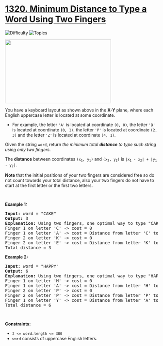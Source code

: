 # [1320. Minimum Distance to Type a Word Using Two Fingers](https://leetcode.com/problems/minimum-distance-to-type-a-word-using-two-fingers)

![Difficulty](https://img.shields.io/badge/Difficulty-Hard-blue.svg) ![Topics](https://img.shields.io/badge/Topics-String,%20Dynamic%20Programming-orange.svg)
<br/>

<img alt="" src="https://assets.leetcode.com/uploads/2020/01/02/leetcode_keyboard.png" style="width: 349px; height: 209px;" />
<p>You have a keyboard layout as shown above in the <strong>X-Y</strong> plane, where each English uppercase letter is located at some coordinate.</p>

<ul>
	<li>For example, the letter <code>&#39;A&#39;</code> is located at coordinate <code>(0, 0)</code>, the letter <code>&#39;B&#39;</code> is located at coordinate <code>(0, 1)</code>, the letter <code>&#39;P&#39;</code> is located at coordinate <code>(2, 3)</code> and the letter <code>&#39;Z&#39;</code> is located at coordinate <code>(4, 1)</code>.</li>
</ul>

<p>Given the string <code>word</code>, return <em>the minimum total <strong>distance</strong> to type such string using only two fingers</em>.</p>

<p>The <strong>distance</strong> between coordinates <code>(x<sub>1</sub>, y<sub>1</sub>)</code> and <code>(x<sub>2</sub>, y<sub>2</sub>)</code> is <code>|x<sub>1</sub> - x<sub>2</sub>| + |y<sub>1</sub> - y<sub>2</sub>|</code>.</p>

<p><strong>Note</strong> that the initial positions of your two fingers are considered free so do not count towards your total distance, also your two fingers do not have to start at the first letter or the first two letters.</p>

<p>&nbsp;</p>
<p><strong class="example">Example 1:</strong></p>

<pre>
<strong>Input:</strong> word = &quot;CAKE&quot;
<strong>Output:</strong> 3
<strong>Explanation:</strong> Using two fingers, one optimal way to type &quot;CAKE&quot; is: 
Finger 1 on letter &#39;C&#39; -&gt; cost = 0 
Finger 1 on letter &#39;A&#39; -&gt; cost = Distance from letter &#39;C&#39; to letter &#39;A&#39; = 2 
Finger 2 on letter &#39;K&#39; -&gt; cost = 0 
Finger 2 on letter &#39;E&#39; -&gt; cost = Distance from letter &#39;K&#39; to letter &#39;E&#39; = 1 
Total distance = 3
</pre>

<p><strong class="example">Example 2:</strong></p>

<pre>
<strong>Input:</strong> word = &quot;HAPPY&quot;
<strong>Output:</strong> 6
<strong>Explanation:</strong> Using two fingers, one optimal way to type &quot;HAPPY&quot; is:
Finger 1 on letter &#39;H&#39; -&gt; cost = 0
Finger 1 on letter &#39;A&#39; -&gt; cost = Distance from letter &#39;H&#39; to letter &#39;A&#39; = 2
Finger 2 on letter &#39;P&#39; -&gt; cost = 0
Finger 2 on letter &#39;P&#39; -&gt; cost = Distance from letter &#39;P&#39; to letter &#39;P&#39; = 0
Finger 1 on letter &#39;Y&#39; -&gt; cost = Distance from letter &#39;A&#39; to letter &#39;Y&#39; = 4
Total distance = 6
</pre>

<p>&nbsp;</p>
<p><strong>Constraints:</strong></p>

<ul>
	<li><code>2 &lt;= word.length &lt;= 300</code></li>
	<li><code>word</code> consists of uppercase English letters.</li>
</ul>

